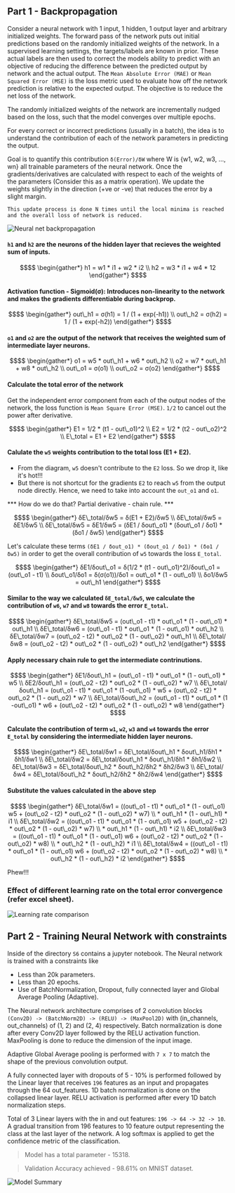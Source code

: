 ## Part 1 - Backpropagation

Consider a neural network with 1 input, 1 hidden, 1 output layer and arbitrary initialized weights.
The forward pass of the network puts out initial predictions based on the randomly initialized weights of the network.
In a supervised learning settings, the targets/labels are known in prior. These actual labels are then used to correct the models ability to predict with an objective of reducing the difference between the predicted output by network and the actual output. The `Mean Absolute Error (MAE)` or `Mean Squared Error (MSE)` is the loss metric used to evaluate how off the network prediction is relative to the expected output. 
The objective is to reduce the net loss of the network. 

The randomly initialized weights of the network are incrementally nudged based on the loss, such that the model converges over multiple epochs.

For every correct or incorrect predictions (usually in a batch), the idea is to understand the contribution of each of the network parameters in predicting the output. 

Goal is to quantify this contribution
`δ(Error)/δW` where W is {w1, w2, w3, ..., wn} all trainable parameters of the neural network.
Once the gradients/derivatives are calculated with respect to each of the weights of the parameters (Consider this as a matrix operation). We update the weights slightly in the direction (+ve or -ve) that reduces the error by a slight margin.

`This update process is done N times until the local minima is reached and the overall loss of network is reduced.`


![Neural net backpropagation](/images/nn.png)


#### `h1` and `h2` are the neurons of the hidden layer that recieves the weighted sum of inputs.
```math
$$
\begin{gather*}
h1 = w1 * i1 + w2 * i2 \\
h2 = w3 * i1 + w4 * 12
\end{gather*}
$$
```


#### Activation function - Sigmoid(σ): Introduces non-linearity to the network and makes the gradients differentiable during backprop.
```math
$$
\begin{gather*}
out\_h1 = σ(h1) = 1 / (1 + exp(-h1)) \\
out\_h2 = σ(h2) = 1 / (1 + exp(-h2))
\end{gather*}
$$
```


#### `o1` and `o2` are the output of the network that receives the weighted sum of intermediate layer neurons.
```math
$$
\begin{gather*}
o1 = w5 * out\_h1 + w6 * out\_h2 \\
o2 = w7 * out\_h1 + w8 * out\_h2 \\
out\_o1 = σ(o1) \\
out\_o2 = σ(o2)
\end{gather*}
$$
```


#### Calculate the total error of the network
Get the independent error component from each of the output nodes of the network, the loss function is `Mean Square Error (MSE)`. `1/2` to cancel out the power after derivative.
```math
$$
\begin{gather*}
E1 = 1/2 * (t1 - out\_o1)^2 \\
E2 = 1/2 * (t2 - out\_o2)^2 \\
E\_total = E1 + E2
\end{gather*}
$$
```


#### Calulate the `w5` weights contribution to the total loss (E1 + E2).

-   From the diagram, `w5` doesn't contribute to the `E2` loss. So we drop it, like it's hot!!!
-   But there is not shortcut for the gradients `E2` to reach `w5` from the output node directly. Hence, we need to take into account the `out_o1` and `o1`.

*** How do we do that? Partial derivative - chain rule. ***

```math
$$
\begin{gather*}
δE\_total/δw5 = δ(E1 + E2)/δw5 \\
δE\_total/δw5 = δE1/δw5 \\
δE\_total/δw5 = δE1/δw5 = (δE1 / δout\_o1) * (δout\_o1 / δo1) * (δo1 / δw5)
\end{gather*}
$$
```


Let's calculate these terms `(δE1 / δout_o1) * (δout_o1 / δo1) * (δo1 / δw5)` in order to get the overall contribution of `w5` towards the loss `E_total`.

```math
$$
\begin{gather*}
δE1/δout\_o1 = δ(1/2 * (t1 - out\_o1)^2)/δout\_o1 = (out\_o1 - t1) \\
δout\_o1/δo1 = δ(σ(o1))/δo1 = out\_o1 * (1 - out\_o1) \\
δo1/δw5 = out\_h1
\end{gather*}
$$
```


#### Similar to the way we calculated `δE_total/δw5`, we calculate the contribution of `w6`, `w7` and `w8` towards the error `E_total`.
```math
$$
\begin{gather*}
δE\_total/δw5 = (out\_o1 - t1) * out\_o1 * (1 - out\_o1) * out\_h1 \\
δE\_total/δw6 = (out\_o1 - t1) * out\_o1 * (1 - out\_o1) * out\_h2 \\
δE\_total/δw7 = (out\_o2 - t2) * out\_o2 * (1 - out\_o2) * out\_h1 \\
δE\_total/δw8 = (out\_o2 - t2) * out\_o2 * (1 - out\_o2) * out\_h2
\end{gather*}
$$
```


#### Apply necessary chain rule to get the intermediate contrinutions.
```math
$$
\begin{gather*}
δE1/δout\_h1 = (out\_o1 - t1) * out\_o1 * (1 - out\_o1) * w5 \\
δE2/δout\_h1 = (out\_o2 - t2) * out\_o2 * (1 - out\_o2) * w7 \\
δE\_total/δout\_h1 = (out\_o1 - t1) * out\_o1 * (1 -out\_o1) * w5 + (out\_o2 - t2) * out\_o2 * (1 - out\_o2) * w7 \\
δE\_total/δout\_h2 = (out\_o1 - t1) * out\_o1 * (1 -out\_o1) * w6 + (out\_o2 - t2) * out\_o2 * (1 - out\_o2) * w8
\end{gather*}
$$
```


#### Calculate the contribution of term `w1`, `w2`, `w3` and `w4` towards the error `E_total` by considering the intermediate hidden layer neurons.
```math
$$
\begin{gather*}
δE\_total/δw1 = δE\_total/δout\_h1 * δout\_h1/δh1 * δh1/δw1 \\
δE\_total/δw2 = δE\_total/δout\_h1 * δout\_h1/δh1 * δh1/δw2 \\
δE\_total/δw3 = δE\_total/δout\_h2 * δout\_h2/δh2 * δh2/δw3 \\
δE\_total/δw4 = δE\_total/δout\_h2 * δout\_h2/δh2 * δh2/δw4
\end{gather*}
$$
```


#### Substitute the values calculated in the above step
```math
$$
\begin{gather*}
δE\_total/δw1 = ((out\_o1 - t1) * out\_o1 * (1 - out\_o1) w5 + (out\_o2 - t2) * out\_o2 * (1 - out\_o2) * w7) \\
                * out\_h1 * (1 - out\_h1) * i1 \\
δE\_total/δw2 = ((out\_o1 - t1) * out\_o1 * (1 - out\_o1) w5 + (out\_o2 - t2) * out\_o2 * (1 - out\_o2) * w7) \\
                * out\_h1 * (1 - out\_h1) * i2 \\
δE\_total/δw3 = ((out\_o1 - t1) * out\_o1 * (1 - out\_o1) w6 + (out\_o2 - t2) * out\_o2 * (1 - out\_o2) * w8) \\
                * out\_h2 * (1 - out\_h2) * i1 \\
δE\_total/δw4 = ((out\_o1 - t1) * out\_o1 * (1 - out\_o1) w6 + (out\_o2 - t2) * out\_o2 * (1 - out\_o2) * w8) \\
                * out\_h2 * (1 - out\_h2) * i2
\end{gather*}
$$
```

Phew!!!



### Effect of different learning rate on the total error convergence (refer excel sheet).

![Learning rate comparison](/images/learning_rate.png)





## Part 2 - Training Neural Network with constraints

Inside of the directory `S6` contains a jupyter notebook.
The Neural network is trained with a constraints like
  - Less than 20k parameters.
  - Less than 20 epochs.
  - Use of BatchNormalization, Dropout, fully connected layer and Global Average Pooling (Adaptive).

The Neural network architecture comprises of 2 convolution blocks \
`(Conv2D) -> (BatchNorm2D) -> (RELU) -> (MaxPool2D)` with (in_channels, out_channels) of (1, 2) and (2, 4) respectively.
Batch normalization is done after every Conv2D layer followed by the RELU activation function. MaxPooling is done to reduce the dimension of the input image.

Adaptive Global Average pooling is performed with `7 x 7` to match the shape of the previous convolution output.

A fully connected layer with dropouts of 5 - 10% is performed followed by the Linear layer that receives `196` features as an input and propagates through the 64 out_features. 1D batch normalization is done on the collapsed linear layer. RELU activation is performed after every 1D batch normalization steps.

Total of 3 Linear layers with the in and out features:
`196 -> 64 -> 32 -> 10`. A gradual transition from 196 features to 10 feature output representing the class at the last layer of the network. A log softmax is applied to get the confidence metric of the classification.

> Model has a total parameter - 15318.

> Validation Accuracy achieved - 98.61% on MNIST dataset.


![Model Summary](/images/model_summary.png)




